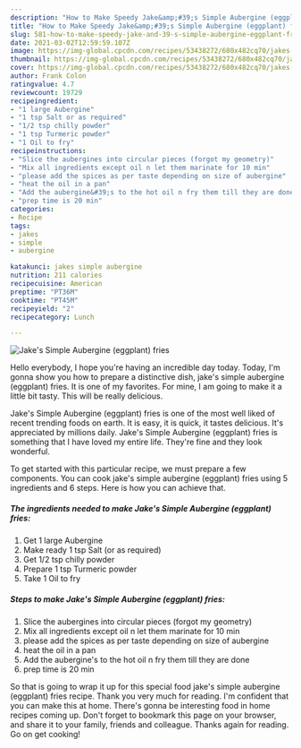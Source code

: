 ```yaml
---
description: "How to Make Speedy Jake&amp;#39;s Simple Aubergine (eggplant) fries"
title: "How to Make Speedy Jake&amp;#39;s Simple Aubergine (eggplant) fries"
slug: 581-how-to-make-speedy-jake-and-39-s-simple-aubergine-eggplant-fries
date: 2021-03-02T12:59:59.107Z
image: https://img-global.cpcdn.com/recipes/53438272/680x482cq70/jakes-simple-aubergine-eggplant-fries-recipe-main-photo.jpg
thumbnail: https://img-global.cpcdn.com/recipes/53438272/680x482cq70/jakes-simple-aubergine-eggplant-fries-recipe-main-photo.jpg
cover: https://img-global.cpcdn.com/recipes/53438272/680x482cq70/jakes-simple-aubergine-eggplant-fries-recipe-main-photo.jpg
author: Frank Colon
ratingvalue: 4.7
reviewcount: 19729
recipeingredient:
- "1 large Aubergine"
- "1 tsp Salt or as required"
- "1/2 tsp chilly powder"
- "1 tsp Turmeric powder"
- "1 Oil to fry"
recipeinstructions:
- "Slice the aubergines into circular pieces (forgot my geometry)"
- "Mix all ingredients except oil n let them marinate for 10 min"
- "please add the spices as per taste depending on size of aubergine"
- "heat the oil in a pan"
- "Add the aubergine&#39;s to the hot oil n fry them till they are done"
- "prep time is 20 min"
categories:
- Recipe
tags:
- jakes
- simple
- aubergine

katakunci: jakes simple aubergine 
nutrition: 211 calories
recipecuisine: American
preptime: "PT36M"
cooktime: "PT45M"
recipeyield: "2"
recipecategory: Lunch

---
```



![Jake&#39;s Simple Aubergine (eggplant) fries](https://img-global.cpcdn.com/recipes/53438272/680x482cq70/jakes-simple-aubergine-eggplant-fries-recipe-main-photo.jpg)

Hello everybody, I hope you're having an incredible day today. Today, I'm gonna show you how to prepare a distinctive dish, jake&#39;s simple aubergine (eggplant) fries. It is one of my favorites. For mine, I am going to make it a little bit tasty. This will be really delicious.



Jake&#39;s Simple Aubergine (eggplant) fries is one of the most well liked of recent trending foods on earth. It is easy, it is quick, it tastes delicious. It's appreciated by millions daily. Jake&#39;s Simple Aubergine (eggplant) fries is something that I have loved my entire life. They're fine and they look wonderful.


To get started with this particular recipe, we must prepare a few components. You can cook jake&#39;s simple aubergine (eggplant) fries using 5 ingredients and 6 steps. Here is how you can achieve that.

<!--inarticleads1-->

##### The ingredients needed to make Jake&#39;s Simple Aubergine (eggplant) fries:

1. Get 1 large Aubergine
1. Make ready 1 tsp Salt (or as required)
1. Get 1/2 tsp chilly powder
1. Prepare 1 tsp Turmeric powder
1. Take 1 Oil to fry




<!--inarticleads2-->

##### Steps to make Jake&#39;s Simple Aubergine (eggplant) fries:

1. Slice the aubergines into circular pieces (forgot my geometry)
1. Mix all ingredients except oil n let them marinate for 10 min
1. please add the spices as per taste depending on size of aubergine
1. heat the oil in a pan
1. Add the aubergine&#39;s to the hot oil n fry them till they are done
1. prep time is 20 min




So that is going to wrap it up for this special food jake&#39;s simple aubergine (eggplant) fries recipe. Thank you very much for reading. I'm confident that you can make this at home. There's gonna be interesting food in home recipes coming up. Don't forget to bookmark this page on your browser, and share it to your family, friends and colleague. Thanks again for reading. Go on get cooking!
